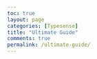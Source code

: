 ```yaml
---
toc: true
layout: page
categories: [Typesense]
title: "Ultimate Guide"
comments: true
permalink: /ultimate-guide/
---
```

